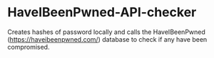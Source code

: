 # HaveIBeenPwned-API-checker
Creates hashes of password locally and calls the HaveIBeenPwned (https://haveibeenpwned.com/) database to check if any have been compromised. 
